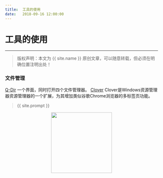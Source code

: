 ```yaml
---             
title:  工具的使用
date:   2018-09-16 12:00:00
---
```

# 工具的使用
***
> 版权声明：本文为 {{ site.name }} 原创文章，可以随意转载，但必须在明确位置注明出处！

### 文件管理
[Q-Dir](https://q-dir.en.softonic.com/?ex=BB-527.2) 一个界面，同时打开四个文件管理器。
[Clover](http://cn.ejie.me) Clover是Windows资源管理器资源管理器的一个扩展，为其增加类似谷歌Chrome浏览器的多标签页功能。

> {{ site.prompt }}

<div  align="center">
<img src="https://xuujii.github.io/images/wechart.jpg" width = "200" height = "200"/>